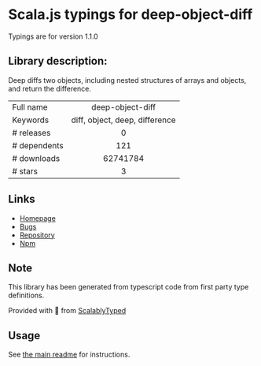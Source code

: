 
# Scala.js typings for deep-object-diff

Typings are for version 1.1.0

## Library description:
Deep diffs two objects, including nested structures of arrays and objects, and return the difference.

|                    |                 |
| ------------------ | :-------------: |
| Full name          | deep-object-diff |
| Keywords           | diff, object, deep, difference |
| # releases         | 0 |
| # dependents       | 121 |
| # downloads        | 62741784 |
| # stars            | 3 |

## Links
- [Homepage](https://github.com/mattphillips/deep-object-diff#readme)
- [Bugs](https://github.com/mattphillips/deep-object-diff/issues)
- [Repository](https://github.com/mattphillips/deep-object-diff)
- [Npm](https://www.npmjs.com/package/deep-object-diff)
    


## Note
This library has been generated from typescript code from first party type definitions.

Provided with :purple_heart: from [ScalablyTyped](https://github.com/oyvindberg/ScalablyTyped)

## Usage
See [the main readme](../../readme.md) for instructions.


